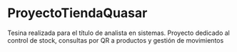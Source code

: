 # ProyectoTiendaQuasar
Tesina realizada para el título de analista en sistemas. Proyecto dedicado al control de stock, consultas por QR a productos y gestión de movimientos
